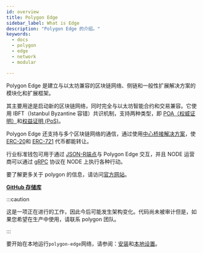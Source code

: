 ```yaml
---
id: overview
title: Polygon Edge
sidebar_label: What is Edge
description: "Polygon Edge 的介绍。"
keywords:
  - docs
  - polygon
  - edge
  - network
  - modular

---
```


Polygon Edge 是建立与以太坊兼容的区块链网络、侧链和一般性扩展解决方案的模块化和扩展框架。

其主要用途是启动新的区块链网络，同时完全与以太坊智能合约和交易兼容。它使用 IBFT（Istanbul Byzantine 容错）共识机制，支持两种类型，即 [POA（权威证明）](/docs/edge/consensus/poa)和[权益证明 (PoS)](/docs/edge/consensus/pos-stake-unstake)。

Polygon Edge 还支持与多个区块链网络的通信，通过使用[中心桥接解决方案](/docs/edge/additional-features/chainbridge/overview)，使 [ERC-20](https://ethereum.org/en/developers/docs/standards/tokens/erc-20)和 [ERC-721](https://ethereum.org/en/developers/docs/standards/tokens/erc-721) 代币都能转让。

行业标准钱包可用于通过 [JSON-R端点](/docs/edge/working-with-node/query-json-rpc)与 Polygon Edge 交互，并且 NODE 运营商可以通过 [gRPC](/docs/edge/working-with-node/query-operator-info) 协议在 NODE 上执行各种行动。

要了解更多关于 polygon 的信息，请访问[官方网站](https://polygon.technology)。

**[GitHub 存储库](https://github.com/0xPolygon/polygon-edge)**

:::caution

这是一项正在进行的工作，因此今后可能发生架构变化。代码尚未被审计但是，如果您希望在生产中使用，请联系 polygon 团队。

:::



要开始在本地运行`polygon-edge`网络，请参阅：[安装](/docs/edge/get-started/installation)和[本地设置](/docs/edge/get-started/set-up-ibft-locally)。
